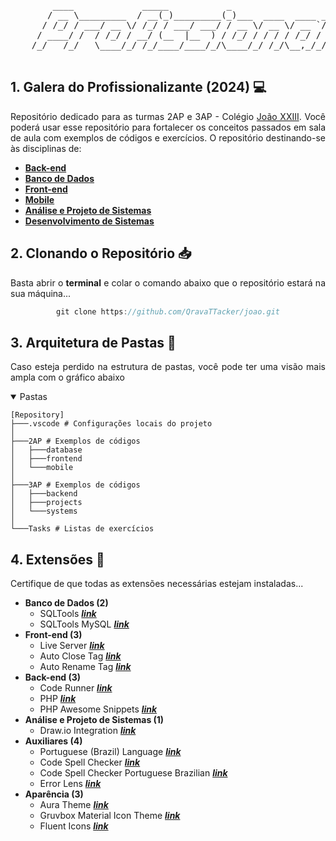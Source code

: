 <div align="center">
<pre align="center">
        ____             _____           _                   ___                   __     
       / __ \_________  / __(_)_________(_)___  ____  ____ _/ (_)___  ____ _____  / /____ 
      / /_/ / ___/ __ \/ /_/ / ___/ ___/ / __ \/ __ \/ __ `/ / /_  / / __ `/ __ \/ __/ _ \
     / ____/ /  / /_/ / __/ (__  |__  ) / /_/ / / / / /_/ / / / / /_/ /_/ / / / / /_/  __/
    /_/   /_/   \____/_/ /_/____/____/_/\____/_/ /_/\__,_/_/_/ /___/\__,_/_/ /_/\__/\___/ 
  _________________________________________________________________________________________
</pre>
</div>

## 1. Galera do Profissionalizante (2024) 💻

<p align="justify">
    Repositório dedicado para as turmas 2AP e 3AP - Colégio <a href="https://www.escol.as/227157-joao-xxiii-c-m-n">João XXIII</a>. Você poderá usar esse repositório para fortalecer os conceitos passados em sala de aula com exemplos de códigos e exercícios. O repositório destinando-se às disciplinas de:
</p>

- [**Back-end**](./Tasks/3AP/backend.md)
- [**Banco de Dados**](./Tasks/2AP/database.md)
- [**Front-end**](./Tasks/2AP/frontend.md)
- [**Mobile**](./Tasks/2AP/mobile.md)
- [**Análise e Projeto de Sistemas**](./Tasks/3AP/projects.md)
- [**Desenvolvimento de Sistemas**](./Tasks/3AP/systems.md)

## 2. Clonando o Repositório 📥

<p align="justify">
    Basta abrir o <strong>terminal</strong> e colar o comando abaixo que o repositório estará na sua máquina... 
</p>

<div align="center">

```c
git clone https://github.com/QravaTTacker/joao.git
```

</div>

## 3. Arquitetura de Pastas 📂

<p align="justify">
    Caso esteja perdido na estrutura de pastas, você pode ter uma visão mais ampla com o gráfico abaixo
</p>

<details open>
    <summary>Pastas</summary>

```shell
[Repository]
├───.vscode # Configurações locais do projeto
│
├───2AP # Exemplos de códigos
│   ├───database
│   ├───frontend
│   └───mobile
│
├───3AP # Exemplos de códigos
│   ├───backend
│   ├───projects
│   └───systems
│
└───Tasks # Listas de exercícios
```

</details>

## 4. Extensões 🧩

<p align="justify">
    Certifique de que todas as extensões necessárias estejam instaladas...
</p>

- **Banco de Dados (2)**
  - SQLTools **_[link](https://marketplace.visualstudio.com/items?itemName=mtxr.sqltools)_**
  - SQLTools MySQL **_[link](https://marketplace.visualstudio.com/items?itemName=mtxr.sqltools-driver-mysql)_**
- **Front-end (3)**
  - Live Server **_[link](https://marketplace.visualstudio.com/items?itemName=ritwickdey.LiveServer)_**
  - Auto Close Tag **_[link](https://marketplace.visualstudio.com/items?itemName=formulahendry.auto-close-tag)_**
  - Auto Rename Tag **_[link](https://marketplace.visualstudio.com/items?itemName=formulahendry.auto-rename-tag)_**
- **Back-end (3)**
  - Code Runner **_[link](https://marketplace.visualstudio.com/items?itemName=formulahendry.code-runner)_**
  - PHP **_[link](https://marketplace.visualstudio.com/items?itemName=DEVSENSE.phptools-vscode)_**
  - PHP Awesome Snippets **_[link](https://marketplace.visualstudio.com/items?itemName=hakcorp.php-awesome-snippets)_**
- **Análise e Projeto de Sistemas (1)**
  - Draw.io Integration **_[link](https://marketplace.visualstudio.com/items?itemName=hediet.vscode-drawio)_**
- **Auxiliares (4)**
  - Portuguese (Brazil) Language **_[link](https://marketplace.visualstudio.com/items?itemName=MS-CEINTL.vscode-language-pack-pt-BR)_**
  - Code Spell Checker **_[link](https://marketplace.visualstudio.com/items?itemName=streetsidesoftware.code-spell-checker)_**
  - Code Spell Checker Portuguese Brazilian **_[link](https://marketplace.visualstudio.com/items?itemName=streetsidesoftware.code-spell-checker-portuguese-brazilian)_**
  - Error Lens **_[link](https://marketplace.visualstudio.com/items?itemName=usernamehw.errorlens)_**
- **Aparência (3)**
  - Aura Theme **_[link](https://marketplace.visualstudio.com/items?itemName=DaltonMenezes.aura-theme)_**
  - Gruvbox Material Icon Theme **_[link](https://marketplace.visualstudio.com/items?itemName=JonathanHarty.gruvbox-material-icon-theme)_**
  - Fluent Icons **_[link](https://marketplace.visualstudio.com/items?itemName=miguelsolorio.fluent-icons)_**

<!-- <div align="center">
    <table width="100%">
        <thead>
            <tr align="center">
                <td><em><strong>Matéria</strong></em></td>
                <td><em><strong>Nome</strong></em></td>
                <td><em><strong>Link</strong></em></td>
            </tr>
        </thead>
        <tbody>
            <tr align="center">
                <td rowspan="2" width="20%">
                    Banco de Dados
                </td>
                <td>SQLTools</td>
                <td>
                    <em>
                    <strong>
                        <a href="https://marketplace.visualstudio.com/items?itemName=mtxr.sqltools">mtxr.sqltools</a>    
                    </strong>
                    </em>
                </td>
            </tr>
            <tr align="center">
                <td>SQLTools MySQL</td>
                <td>
                    <em>
                    <strong>
                        <a href="https://marketplace.visualstudio.com/items?itemName=mtxr.sqltools-driver-mysql">mtxr.sqltools-driver-mysql</a>    
                    </strong>
                    </em>
                </td>
            </tr>
            <tr align="center">
                <td rowspan="3" width="20%">
                    Front-end
                </td>
                <td>Live Server</td>
                <td>
                    <em>
                    <strong>
                        <a href="https://marketplace.visualstudio.com/items?itemName=ritwickdey.LiveServer">ritwickdey.LiveServer</a>    
                    </strong>
                    </em>
                </td>
            </tr>
            <tr align="center">
                <td>Auto Close Tag</td>
                <td>
                    <em>
                    <strong>
                        <a href="https://marketplace.visualstudio.com/items?itemName=formulahendry.auto-close-tag">formulahendry.auto-close-tag</a>    
                    </strong>
                    </em>
                </td>
            </tr>
            <tr align="center">
                <td>Auto Rename Tag</td>
                <td>
                    <em>
                    <strong>
                        <a href="https://marketplace.visualstudio.com/items?itemName=formulahendry.auto-rename-tag">formulahendry.auto-rename-tag</a>    
                    </strong>
                    </em>
                </td>
            </tr>
            <tr align="center">
                <td rowspan="3" width="20%">
                    Back-end
                </td>
                <td>Code Runner</td>
                <td>
                    <em>
                    <strong>
                        <a href="https://marketplace.visualstudio.com/items?itemName=formulahendry.code-runner">formulahendry.code-runner</a>    
                    </strong>
                    </em>
                </td>
            </tr>
            <tr align="center">
                <td>PHP</td>
                <td>
                    <em>
                    <strong>
                        <a href="https://marketplace.visualstudio.com/items?itemName=DEVSENSE.phptools-vscode">DEVSENSE.phptools-vscode</a>    
                    </strong>
                    </em>
                </td>
            </tr>
            <tr align="center">
                <td>PHP Awesome Snippets</td>
                <td>
                    <em>
                    <strong>
                        <a href="https://marketplace.visualstudio.com/items?itemName=hakcorp.php-awesome-snippets">hakcorp.php-awesome-snippets</a>    
                    </strong>
                    </em>
                </td>
            </tr>
            <tr align="center">
                <td width="20%">
                    Análise de Sistemas
                </td>
                <td>Draw.io Integration</td>
                <td>
                    <em>
                    <strong>
                        <a href="https://marketplace.visualstudio.com/items?itemName=hediet.vscode-drawio">hediet.vscode-drawio</a>    
                    </strong>
                    </em>
                </td>
            </tr>
            <tr align="center">
                <td rowspan="4" width="20%">
                    Auxiliares
                </td>
                <td>Portuguese (Brazil) Language</td>
                <td>
                    <em>
                    <strong>
                        <a href="https://marketplace.visualstudio.com/items?itemName=MS-CEINTL.vscode-language-pack-pt-BR">MS-CEINTL.vscode-language-pack-pt-BR</a>    
                    </strong>
                    </em>
                </td>
            </tr>
            <tr align="center">
                <td>Code Spell Checker</td>
                <td>
                    <em>
                    <strong>
                        <a href="https://marketplace.visualstudio.com/items?itemName=streetsidesoftware.code-spell-checker">streetsidesoftware.code-spell-checker</a>    
                    </strong>
                    </em>
                </td>
            </tr>
            <tr align="center">
                <td>Code Spell Checker Portuguese Brazilian</td>
                <td>
                    <em>
                    <strong>
                        <a href="https://marketplace.visualstudio.com/items?itemName=streetsidesoftware.code-spell-checker-portuguese-brazilian">streetsidesoftware.code-spell-checker-portuguese-brazilian</a>    
                    </strong>
                    </em>
                </td>
            </tr>
            <tr align="center">
                <td>Error Lens</td>
                <td>
                    <em>
                    <strong>
                        <a href="https://marketplace.visualstudio.com/items?itemName=usernamehw.errorlens">usernamehw.errorlens</a>    
                    </strong>
                    </em>
                </td>
            </tr>
            <tr align="center">
                <td rowspan="2" width="20%">
                    Aparência
                </td>
                <td>Aura Theme</td>
                <td>
                    <em>
                    <strong>
                        <a href="https://marketplace.visualstudio.com/items?itemName=DaltonMenezes.aura-theme">DaltonMenezes.aura-theme</a>    
                    </strong>
                    </em>
                </td>
            </tr>
            <tr align="center">
                <td>Gruvbox Material Icon Theme</td>
                <td>
                    <em>
                    <strong>
                        <a href="https://marketplace.visualstudio.com/items?itemName=JonathanHarty.gruvbox-material-icon-theme">JonathanHarty.gruvbox-material-icon-theme</a>    
                    </strong>
                    </em>
                </td>
            </tr>
        </tbody>
    </table>
</div> -->

